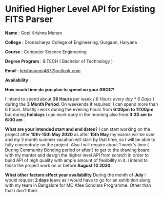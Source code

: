 
# Unified Higher Level API for Existing FITS Parser

**Name** : Gopi Krishna Menon

**College** : Dronacharya College of Engineering, Gurgaon, Haryana

**Course** : Computer Science Engineering

**Degree Program** : B.TECH ( Bachelor of Technology )

**Email** : krishnagopi487@outlook.com

**Availability** : 

**How much time do you plan to spend on your GSOC?**

 I intend to spend about **36 Hours** per week *( 6 Hours every day * 6 Days )*  during the **3 Month Period**.  On weekends if required, I can spend more than 6 hours.  Mostly i work during the evening hours from  **6:00pm to 11:00pm** but during **holidays** i can work early in the morning also from **3:30 am to 6:00 am** .

**What are your intended start and end dates?**
I can start working on the project after **10th-15th May 2020** as after **15th May** my exams will be over and my 3 month  summer vacation will start by that time, so I will be able to fully concentrate on the project. Also I will require about 1 week's time ( During Community Bonding period or after ) to get to the drawing board with my mentor and design the higher level API from scratch in order to build API of high quality with ample amount of flexibility in it.  I intend to finish the project work on or before **August 10 2020**.

**What other factors affect your availability**
During the month of **July** I would request  **2 days** leave as i would have to go for an exhibition along with my team in Bangalore for MC Afee Scholars Programme. Other than that i don't think 
<!--stackedit_data:
eyJoaXN0b3J5IjpbLTE5MDU1NzY3MTgsMzUzNTA0MzIzLC0xNj
A0MjE3Mzc5LDU2NjcyOTE5MSw3Mzk2NDI1NjgsNjE3NTUxNzIw
LC0xNjM0NzYxMjU1XX0=
-->